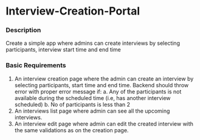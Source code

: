 # Interview-Creation-Portal
### Description
Create a simple app where admins can create interviews by selecting participants,
interview start time and end time

### Basic Requirements
1. An interview creation page where the admin can create an interview by selecting
participants, start time and end time. Backend should throw error with proper
error message if:
a. Any of the participants is not available during the scheduled time (i.e, has
another interview scheduled)
b. No of participants is less than 2
2. An interviews list page where admin can see all the upcoming interviews.
3. An interview edit page where admin can edit the created interview with the same
validations as on the creation page.
